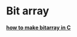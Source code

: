 # Bit array


**<a href=" http://www.mathcs.emory.edu/~cheung/Courses/255/Syllabus/1-C-intro/bit-array.html">how to make bitarray in C</a>** </br> 
